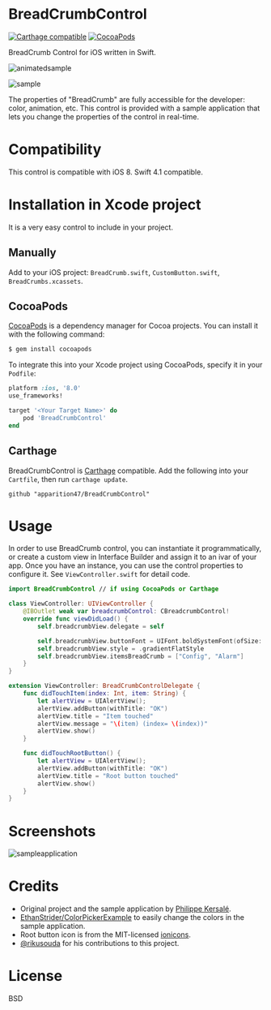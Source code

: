 # BreadCrumbControl

[![Carthage compatible](https://img.shields.io/badge/Carthage-compatible-4BC51D.svg?style=flat)](https://github.com/Carthage/Carthage) [![CocoaPods](https://img.shields.io/cocoapods/v/BreadCrumbControl.svg)]()

BreadCrumb Control for iOS written in Swift.

![animatedsample](https://user-images.githubusercontent.com/3298414/29718787-d5afe59c-89ee-11e7-8a03-88c92656265e.gif)

![sample](https://cloud.githubusercontent.com/assets/16086042/11485915/14c29ff4-97b6-11e5-9674-ff2c83a675e9.jpg)

The properties of "BreadCrumb" are fully accessible for the developer: color, animation, etc.
This control is provided with a sample application that lets you change the properties of the control in real-time.


# Compatibility

This control is compatible with iOS 8. Swift 4.1 compatible.


# Installation in Xcode project

It is a very easy control to include in your project.

## Manually

Add to your iOS project: `BreadCrumb.swift`, `CustomButton.swift`, `BreadCrumbs.xcassets`.

## CocoaPods

[CocoaPods](http://cocoapods.org/) is a dependency manager for Cocoa projects. You can install it with the following command:

```bash
$ gem install cocoapods
```

To integrate this into your Xcode project using CocoaPods, specify it in your `Podfile`:

```ruby
platform :ios, '8.0'
use_frameworks!

target '<Your Target Name>' do
    pod 'BreadCrumbControl'
end
```

## Carthage

BreadCrumbControl is [Carthage](https://github.com/Carthage/Carthage/) compatible.
Add the following into your `Cartfile`, then run `carthage update`.

```
github "apparition47/BreadCrumbControl"
```

# Usage

In order to use BreadCrumb control, you can instantiate it programmatically, or create a custom view in Interface Builder and assign it to an ivar of your app. Once you have an instance, you can use the control properties to configure it.
See `ViewController.swift` for detail code.

```swift
import BreadCrumbControl // if using CocoaPods or Carthage

class ViewController: UIViewController {
    @IBOutlet weak var breadcrumbControl: CBreadcrumbControl!
    override func viewDidLoad() {
        self.breadcrumbView.delegate = self

        self.breadcrumbView.buttonFont = UIFont.boldSystemFont(ofSize: 16)
        self.breadcrumbView.style = .gradientFlatStyle
        self.breadcrumbView.itemsBreadCrumb = ["Config", "Alarm"]
    }
}

extension ViewController: BreadCrumbControlDelegate {
    func didTouchItem(index: Int, item: String) {
        let alertView = UIAlertView();
        alertView.addButton(withTitle: "OK")
        alertView.title = "Item touched"
        alertView.message = "\(item) (index= \(index))"
        alertView.show()
    }

    func didTouchRootButton() {
        let alertView = UIAlertView();
        alertView.addButton(withTitle: "OK")
        alertView.title = "Root button touched"
        alertView.show()
    }
}
```


# Screenshots

![sampleapplication](https://cloud.githubusercontent.com/assets/16086042/11486079/09e7d904-97b7-11e5-9cd5-e0a7e4888bfe.jpg)

# Credits

* Original project and the sample application by [Philippe Kersalé](https://github.com/PhilKers).
* [EthanStrider/ColorPickerExample](https://github.com/EthanStrider/ColorPickerExample) to easily change the colors in the sample application.
* Root button icon is from the MIT-licensed [ionicons](http://ionicons.com).
* [@rikusouda](https://github.com/rikusouda) for his contributions to this project.

# License

BSD

